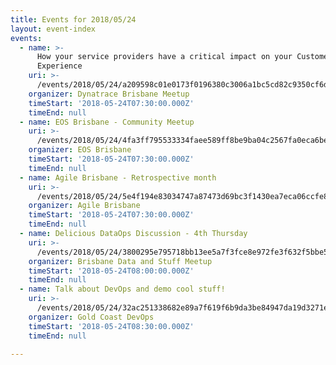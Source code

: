 ```yaml
---
title: Events for 2018/05/24
layout: event-index
events:
  - name: >-
      How your service providers have a critical impact on your Customer's
      Experience
    uri: >-
      /events/2018/05/24/a209598c01e0173f0196380c3006a1bc5cd82c9350cf6dc468bde5930e8a48ae
    organizer: Dynatrace Brisbane Meetup
    timeStart: '2018-05-24T07:30:00.000Z'
    timeEnd: null
  - name: EOS Brisbane - Community Meetup
    uri: >-
      /events/2018/05/24/4fa3ff795533334faee589ff8be9ba04c2567fa0eca6be34ffc5223345501510
    organizer: EOS Brisbane
    timeStart: '2018-05-24T07:30:00.000Z'
    timeEnd: null
  - name: Agile Brisbane - Retrospective month
    uri: >-
      /events/2018/05/24/5e4f194e83034747a87473d69bc3f1430ea7eca06ccfe80bd23fad063e973d4e
    organizer: Agile Brisbane
    timeStart: '2018-05-24T07:30:00.000Z'
    timeEnd: null
  - name: Delicious DataOps Discussion - 4th Thursday
    uri: >-
      /events/2018/05/24/3800295e795718bb13ee5a7f3fce8e972fe3f632f5bbe594b71e0b7c99f961ad
    organizer: Brisbane Data and Stuff Meetup
    timeStart: '2018-05-24T08:00:00.000Z'
    timeEnd: null
  - name: Talk about DevOps and demo cool stuff!
    uri: >-
      /events/2018/05/24/32ac251338682e89a7f619f6b9da3be84947da19d3271ed84efda1e30dec888e
    organizer: Gold Coast DevOps
    timeStart: '2018-05-24T08:30:00.000Z'
    timeEnd: null

---
```

